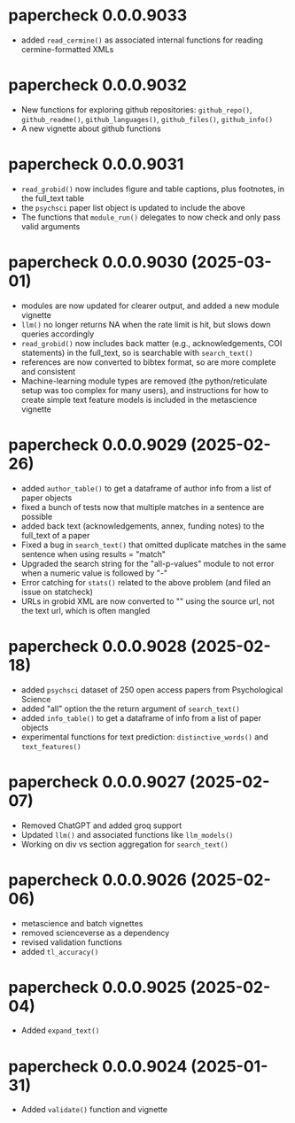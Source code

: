 # papercheck 0.0.0.9033

* added `read_cermine()` as associated internal functions for reading cermine-formatted XMLs

# papercheck 0.0.0.9032

* New functions for exploring github repositories: `github_repo()`, `github_readme()`, `github_languages()`, `github_files()`, `github_info()`
* A new vignette about github functions

# papercheck 0.0.0.9031

* `read_grobid()` now includes figure and table captions, plus footnotes, in the full_text table
* the `psychsci` paper list object is updated to include the above
* The functions that `module_run()` delegates to now check and only pass valid arguments

# papercheck 0.0.0.9030 (2025-03-01)

* modules are now updated for clearer output, and added a new module vignette
* `llm()` no longer returns NA when the rate limit is hit, but slows down queries accordingly
* `read_grobid()` now includes back matter (e.g., acknowledgements, COI statements) in the full_text, so is searchable with `search_text()`
* references are now converted to bibtex format, so are more complete and consistent
* Machine-learning module types are removed (the python/reticulate setup was too complex for many users), and instructions for how to create simple text feature models is included in the metascience vignette

# papercheck 0.0.0.9029 (2025-02-26)

* added `author_table()` to get a dataframe of author info from a list of paper objects
* fixed a bunch of tests now that multiple matches in a sentence are possible
* added back text (acknowledgements, annex, funding notes) to the full_text of a paper
* Fixed a bug in `search_text()` that omitted duplicate matches in the same sentence when using results = "match"
* Upgraded the search string for the "all-p-values" module to not error when a numeric value is followed by "-"
* Error catching for `stats()` related to the above problem (and filed an issue on statcheck)
* URLs in grobid XML are now converted to "<url>" using the source url, not the text url, which is often mangled

# papercheck 0.0.0.9028 (2025-02-18)

* added `psychsci` dataset of 250 open access papers from Psychological Science
* added "all" option the the return argument of `search_text()`
* added `info_table()` to get a dataframe of info from a list of paper objects
* experimental functions for text prediction: `distinctive_words()` and `text_features()`

# papercheck 0.0.0.9027 (2025-02-07)

* Removed ChatGPT and added groq support
* Updated `llm()` and associated functions like `llm_models()`
* Working on div vs section aggregation for `search_text()`

# papercheck 0.0.0.9026 (2025-02-06)

* metascience and batch vignettes
* removed scienceverse as a dependency
* revised validation functions
* added `tl_accuracy()`

# papercheck 0.0.0.9025 (2025-02-04)

* Added `expand_text()`

# papercheck 0.0.0.9024 (2025-01-31)

* Added `validate()` function and vignette
